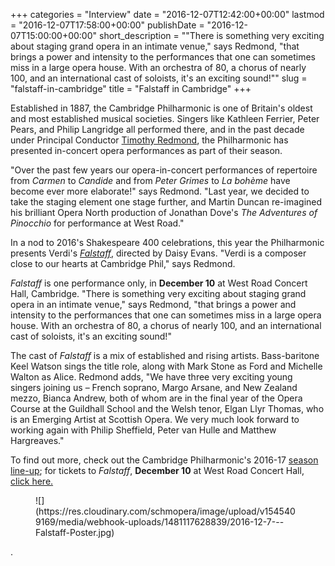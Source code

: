 +++
categories = "Interview"
date = "2016-12-07T12:42:00+00:00"
lastmod = "2016-12-07T17:58:00+00:00"
publishDate = "2016-12-07T15:00:00+00:00"
short_description = "\"There is something very exciting about staging grand opera in an intimate venue,\" says Redmond, \"that brings a power and intensity to the performances that one can sometimes miss in a large opera house. With an orchestra of 80, a chorus of nearly 100, and an international cast of soloists, it's an exciting sound!\""
slug = "falstaff-in-cambridge"
title = "Falstaff in Cambridge"
+++

Established in 1887, the Cambridge Philharmonic is one of Britain's oldest and most established musical societies. Singers like Kathleen Ferrier, Peter Pears, and Philip Langridge all performed there, and in the past decade under Principal Conductor [Timothy Redmond](http://cam-phil.org.uk/bio/TimRedmond.html), the Philharmonic has presented in-concert opera performances as part of their season. 

"Over the past few years our opera-in-concert performances of repertoire from *Carmen* to *Candide* and from *Peter Grimes* to *La bohème* have become ever more elaborate!" says Redmond. "Last year, we decided to take the staging element one stage further, and Martin Duncan re-imagined his brilliant Opera North production of Jonathan Dove's *The Adventures of Pinocchio* for performance at West Road."

In a nod to 2016's Shakespeare 400 celebrations, this year the Philharmonic presents Verdi's [*Falstaff*,](https://www.cambridgelivetrust.co.uk/tickets/events/cambridge-philharmonic-verdi-falstaff) directed by Daisy Evans. "Verdi is a composer close to our hearts at Cambridge Phil," says Redmond. 

*Falstaff* is one performance only, in **December 10** at West Road Concert Hall, Cambridge. "There is something very exciting about staging grand opera in an intimate venue," says Redmond, "that brings a power and intensity to the performances that one can sometimes miss in a large opera house. With an orchestra of 80, a chorus of nearly 100, and an international cast of soloists, it's an exciting sound!"

The cast of *Falstaff* is a mix of established and rising artists. Bass-baritone Keel Watson sings the title role, along with Mark Stone as Ford and Michelle Walton as Alice. Redmond adds, "We have three very exciting young singers joining us – French soprano, Margo Arsane, and New Zealand mezzo, Bianca Andrew, both of whom are in the final year of the Opera Course at the Guildhall School and the Welsh tenor, Elgan Llyr Thomas, who is an Emerging Artist at Scottish Opera. We very much look forward to working again with Philip Sheffield, Peter van Hulle and Matthew Hargreaves."

To find out more, check out the Cambridge Philharmonic's 2016-17 [season line-up](http://cam-phil.org.uk/programme.html); for tickets to *Falstaff*, **December 10** at West Road Concert Hall, [click here.](http://cam-phil.org.uk/programme.html?showpayments#2016-12-10)

<figure data-type="image">
![](https://res.cloudinary.com/schmopera/image/upload/v1545409169/media/webhook-uploads/1481117628839/2016-12-7---Falstaff-Poster.jpg)
</figure>. 


